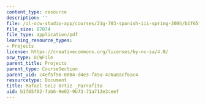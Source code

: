 ```yaml
---
content_type: resource
description: ''
file: /ol-ocw-studio-app/courses/21g-703-spanish-iii-spring-2006/b1f65f02fab69e029b7371a712e3ceef_MIT21G_703S06_raf_se.pdf
file_size: 87874
file_type: application/pdf
learning_resource_types:
- Projects
license: https://creativecommons.org/licenses/by-nc-sa/4.0/
ocw_type: OCWFile
parent_title: Projects
parent_type: CourseSection
parent_uid: c4ef5f56-0884-d4e3-f45a-4c6a0acf6ac4
resourcetype: Document
title: Rafael Seiz Ortiz _Parrafito
uid: b1f65f02-fab6-9e02-9b73-71a712e3ceef
---
```

